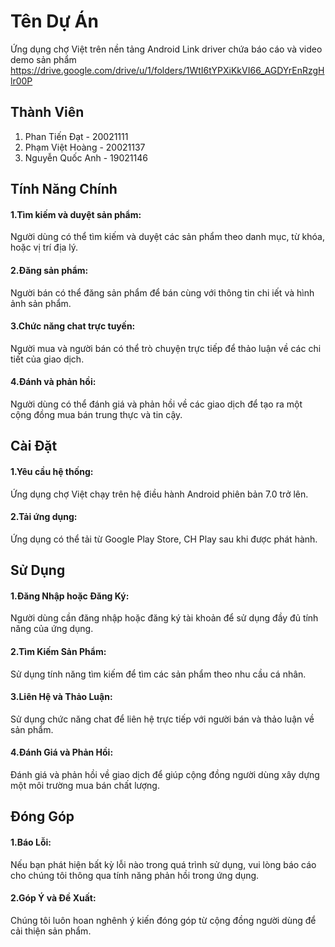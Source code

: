 # Tên Dự Án

Ứng dụng chợ Việt trên nền tảng Android
Link driver chứa báo cáo và video demo sản phẩm
https://drive.google.com/drive/u/1/folders/1WtI6tYPXiKkVI66_AGDYrEnRzgHlr00P

## Thành Viên

1. Phan Tiến Đạt - 20021111
2. Phạm Việt Hoàng - 20021137
3. Nguyễn Quốc Anh - 19021146

## Tính Năng Chính

#### 1.Tìm kiếm và duyệt sản phẩm: 
Người dùng có thể tìm kiếm và duyệt các sản phẩm theo danh mục, từ khóa, hoặc vị trí địa lý.
#### 2.Đăng sản phẩm:
Người bán có thể đăng sản phẩm để bán cùng với thông tin chi iết và hình ảnh sản phẩm.
#### 3.Chức năng chat trực tuyến:
Người mua và người bán có thể trò chuyện trực tiếp để thảo luận về các chi tiết của giao dịch.
#### 4.Đánh và phản hồi:
Người dùng có thể đánh giá và phản hồi về các giao dịch để tạo ra một cộng đồng mua bán trung thực và tin cậy.

## Cài Đặt

#### 1.Yêu cầu hệ thống: 
Ứng dụng chợ Việt chạy trên hệ điều hành Android phiên bản 7.0 trở lên.

#### 2.Tải ứng dụng:
Ứng dụng có thể tải từ Google Play Store, CH Play sau khi được phát hành.

## Sử Dụng

#### 1.Đăng Nhập hoặc Đăng Ký: 
Người dùng cần đăng nhập hoặc đăng ký tài khoản để sử dụng đầy đủ tính năng của ứng dụng.
#### 2.Tìm Kiếm Sản Phẩm: 
Sử dụng tính năng tìm kiếm để tìm các sản phẩm theo nhu cầu cá nhân.
#### 3.Liên Hệ và Thảo Luận: 
Sử dụng chức năng chat để liên hệ trực tiếp với người bán và thảo luận về sản phẩm.
#### 4.Đánh Giá và Phản Hồi: 
Đánh giá và phản hồi về giao dịch để giúp cộng đồng người dùng xây dựng một môi trường mua bán chất lượng.

## Đóng Góp

#### 1.Báo Lỗi: 
Nếu bạn phát hiện bất kỳ lỗi nào trong quá trình sử dụng, vui lòng báo cáo cho chúng tôi thông qua tính năng phản hồi trong ứng dụng.
#### 2.Góp Ý và Đề Xuất: 
Chúng tôi luôn hoan nghênh ý kiến đóng góp từ cộng đồng người dùng để cải thiện sản phẩm.
